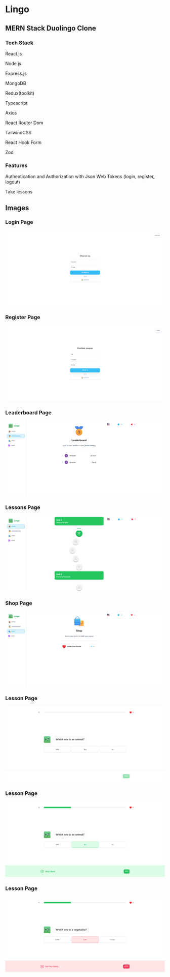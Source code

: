 # Lingo

## MERN Stack Duolingo Clone

### Tech Stack

React.js

Node.js

Express.js

MongoDB

Redux(toolkit)

Typescript

Axios

React Router Dom

TailwindCSS

React Hook Form

Zod

### Features

Authentication and Authorization with Json Web Tokens (login, register, logout)

Take lessons

## Images

### Login Page

![Login Page](frontend/public/login.png)

### Register Page

![Register Page](frontend/public/register.png)

### Leaderboard Page

![Leaderboard Page](frontend/public/leaderboard.png)

### Lessons Page

![Lessons Page](frontend/public/main.png)

### Shop Page

![Shop Page](frontend/public/shop.png)

### Lesson Page

![Lesson Page](frontend/public/lesson1.png)

### Lesson Page

![Lesson Page](frontend/public/lesson2.png)

### Lesson Page

![Lesson Page](frontend/public/lesson3.png)
